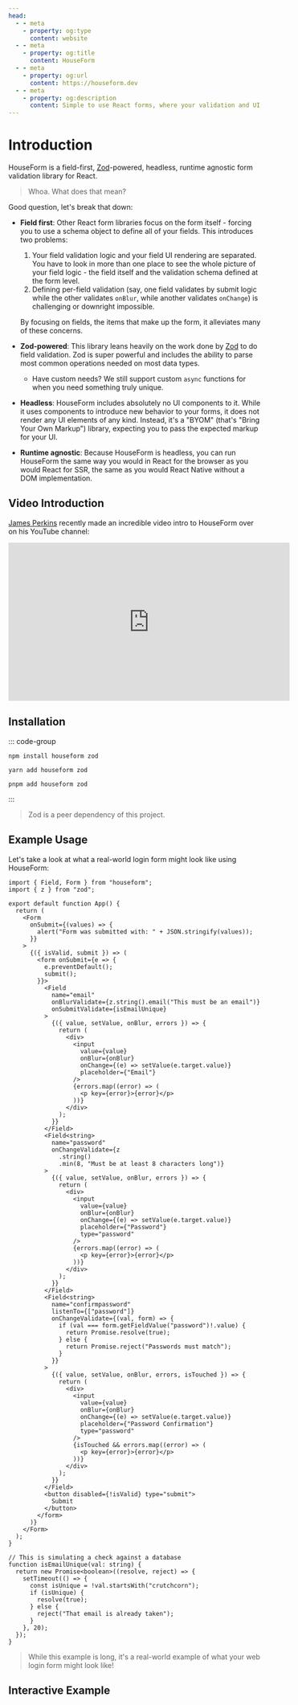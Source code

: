 ```yaml
---
head:
  - - meta
    - property: og:type
      content: website
  - - meta
    - property: og:title
      content: HouseForm
  - - meta
    - property: og:url
      content: https://houseform.dev
  - - meta
    - property: og:description
      content: Simple to use React forms, where your validation and UI code live in harmony.
---
```


# Introduction

HouseForm is a field-first, [Zod](https://github.com/colinhacks/zod)-powered, headless, runtime agnostic form validation library for React.

> Whoa. What does that mean?

Good question, let's break that down:

- **Field first**: Other React form libraries focus on the form itself - forcing you to use a schema object to define all of your fields. This introduces two problems:

  1) Your field validation logic and your field UI rendering are separated. You have to look in more than one place to see the whole picture of your field logic - the field itself and the validation schema defined at the form level.
  2) Defining per-field validation (say, one field validates by submit logic while the other validates `onBlur`, while another validates `onChange`) is challenging or downright impossible.

  By focusing on fields, the items that make up the form, it alleviates many of these concerns.

- **Zod-powered**: This library leans heavily on the work done by [Zod](https://github.com/colinhacks/zod) to do field validation. Zod is super powerful and includes the ability to parse most common operations needed on most data types.

  - Have custom needs? We still support custom `async` functions for when you need something truly unique.

- **Headless**: HouseForm includes absolutely no UI components to it. While it uses components to introduce new behavior to your forms, it does not render any UI elements of any kind. Instead, it's a "BYOM" (that's "Bring Your Own Markup") library, expecting you to pass the expected markup for your UI.
- **Runtime agnostic**: Because HouseForm is headless, you can run HouseForm the same way you would in React for the browser as you would React for SSR, the same as you would React Native without a DOM implementation.

## Video Introduction

[James Perkins](https://www.youtube.com/@james-perkins) recently made an incredible video intro to HouseForm over on his YouTube channel:

<div align="center">
<iframe width="560" height="315" src="https://www.youtube-nocookie.com/embed/bQVUGx8rSuQ" title="YouTube video player" frameborder="0" allow="accelerometer; autoplay; clipboard-write; encrypted-media; gyroscope; picture-in-picture; web-share" allowfullscreen></iframe>
</div>

## Installation

::: code-group

```shell [npm]
npm install houseform zod
```

```shell [yarn]
yarn add houseform zod
```

```shell [pnpm]
pnpm add houseform zod
```

:::

> Zod is a peer dependency of this project.

## Example Usage

Let's take a look at what a real-world login form might look like using HouseForm:

```tsx
import { Field, Form } from "houseform";
import { z } from "zod";

export default function App() {
  return (
    <Form
      onSubmit={(values) => {
        alert("Form was submitted with: " + JSON.stringify(values));
      }}
    >
      {({ isValid, submit }) => (
        <form onSubmit={e => {
          e.preventDefault();
          submit();
        }}>
          <Field
            name="email"
            onBlurValidate={z.string().email("This must be an email")}
            onSubmitValidate={isEmailUnique}
          >
            {({ value, setValue, onBlur, errors }) => {
              return (
                <div>
                  <input
                    value={value}
                    onBlur={onBlur}
                    onChange={(e) => setValue(e.target.value)}
                    placeholder={"Email"}
                  />
                  {errors.map((error) => (
                    <p key={error}>{error}</p>
                  ))}
                </div>
              );
            }}
          </Field>
          <Field<string>
            name="password"
            onChangeValidate={z
              .string()
              .min(8, "Must be at least 8 characters long")}
          >
            {({ value, setValue, onBlur, errors }) => {
              return (
                <div>
                  <input
                    value={value}
                    onBlur={onBlur}
                    onChange={(e) => setValue(e.target.value)}
                    placeholder={"Password"}
                    type="password"
                  />
                  {errors.map((error) => (
                    <p key={error}>{error}</p>
                  ))}
                </div>
              );
            }}
          </Field>
          <Field<string>
            name="confirmpassword"
            listenTo={["password"]}
            onChangeValidate={(val, form) => {
              if (val === form.getFieldValue("password")!.value) {
                return Promise.resolve(true);
              } else {
                return Promise.reject("Passwords must match");
              }
            }}
          >
            {({ value, setValue, onBlur, errors, isTouched }) => {
              return (
                <div>
                  <input
                    value={value}
                    onBlur={onBlur}
                    onChange={(e) => setValue(e.target.value)}
                    placeholder={"Password Confirmation"}
                    type="password"
                  />
                  {isTouched && errors.map((error) => (
                    <p key={error}>{error}</p>
                  ))}
                </div>
              );
            }}
          </Field>
          <button disabled={!isValid} type="submit">
            Submit
          </button>
        </form>
      )}
    </Form>
  );
}

// This is simulating a check against a database
function isEmailUnique(val: string) {
  return new Promise<boolean>((resolve, reject) => {
    setTimeout(() => {
      const isUnique = !val.startsWith("crutchcorn");
      if (isUnique) {
        resolve(true);
      } else {
        reject("That email is already taken");
      }
    }, 20);
  });
}
```

> While this example is long, it's a real-world example of what your web login form might look like!

## Interactive Example

<ClickToIFrame title="HouseForm StackBlitz Example" src="https://stackblitz.com/edit/houseform-v1-example?embed=1&file=App.tsx"/>
